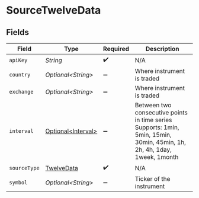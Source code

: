 # SourceTwelveData


## Fields

| Field                                                                                                                    | Type                                                                                                                     | Required                                                                                                                 | Description                                                                                                              |
| ------------------------------------------------------------------------------------------------------------------------ | ------------------------------------------------------------------------------------------------------------------------ | ------------------------------------------------------------------------------------------------------------------------ | ------------------------------------------------------------------------------------------------------------------------ |
| `apiKey`                                                                                                                 | *String*                                                                                                                 | :heavy_check_mark:                                                                                                       | N/A                                                                                                                      |
| `country`                                                                                                                | *Optional\<String>*                                                                                                      | :heavy_minus_sign:                                                                                                       | Where instrument is traded                                                                                               |
| `exchange`                                                                                                               | *Optional\<String>*                                                                                                      | :heavy_minus_sign:                                                                                                       | Where instrument is traded                                                                                               |
| `interval`                                                                                                               | [Optional\<Interval>](../../models/shared/Interval.md)                                                                   | :heavy_minus_sign:                                                                                                       | Between two consecutive points in time series Supports: 1min, 5min, 15min, 30min, 45min, 1h, 2h, 4h, 1day, 1week, 1month |
| `sourceType`                                                                                                             | [TwelveData](../../models/shared/TwelveData.md)                                                                          | :heavy_check_mark:                                                                                                       | N/A                                                                                                                      |
| `symbol`                                                                                                                 | *Optional\<String>*                                                                                                      | :heavy_minus_sign:                                                                                                       | Ticker of the instrument                                                                                                 |